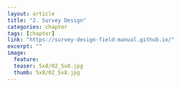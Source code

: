 ```yaml
---
layout: article
title: "2. Survey Design"
categories: chapter
tags: [chapter]
link: "https://survey-design-field-manual.github.io/"
excerpt: ""
image:
  feature: 
  teaser: 5x8/02_5x8.jpg
  thumb: 5x8/02_5x8.jpg
---
```

